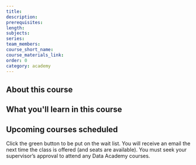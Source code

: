 ```yaml
---
title:
description:
prerequisites:
length:
subjects:
series:
team_members:
course_short_name:
course_materials_link:
order: 0
category: academy
---
```

## About this course

## What you'll learn in this course

## Upcoming courses scheduled

Click the green button to be put on the wait list. You will receive an email the next time the class is offered (and seats are available). You must seek your supervisor’s approval to attend any Data Academy courses.